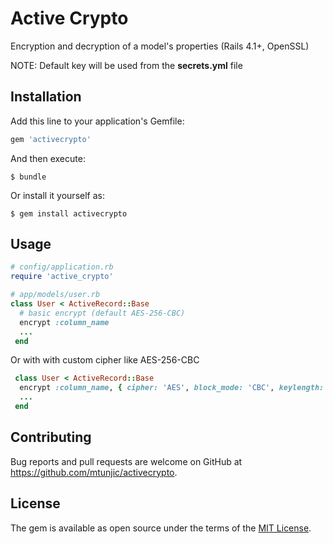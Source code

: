 # Active Crypto

Encryption and decryption of a model's properties (Rails 4.1+, OpenSSL)

NOTE: Default key will be used from the **secrets.yml** file

## Installation

Add this line to your application's Gemfile:

```ruby
gem 'activecrypto'
```

And then execute:

    $ bundle

Or install it yourself as:

    $ gem install activecrypto

## Usage

```ruby
# config/application.rb
require 'active_crypto' 
```

```ruby
# app/models/user.rb
class User < ActiveRecord::Base
  # basic encrypt (default AES-256-CBC)
  encrypt :column_name
  ...
 end
```

Or with with custom cipher like AES-256-CBC 

```ruby
 class User < ActiveRecord::Base
  encrypt :column_name, { cipher: 'AES', block_mode: 'CBC', keylength: 256 }
  ...
 end
```



## Contributing

Bug reports and pull requests are welcome on GitHub at https://github.com/mtunjic/activecrypto.


## License

The gem is available as open source under the terms of the [MIT License](http://opensource.org/licenses/MIT).

